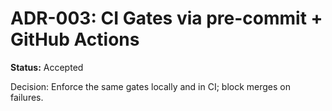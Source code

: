 # ADR-003: CI Gates via pre-commit + GitHub Actions
**Status:** Accepted

Decision: Enforce the same gates locally and in CI; block merges on failures.
